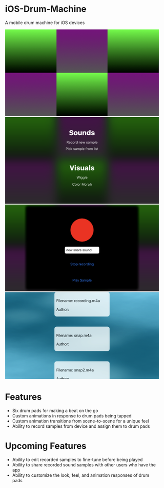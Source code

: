 # iOS-Drum-Machine
A mobile drum machine for iOS devices

![Screenshot](TappyFingers/TappyFingers/Screenshots/padview.png) 
![Screenshot](TappyFingers/TappyFingers/Screenshots/optionsmenu.png)
![Screenshot](TappyFingers/TappyFingers/Screenshots/recordview.png)
![Screenshot](TappyFingers/TappyFingers/Screenshots/samplepicker.png)

# Features
- Six drum pads for making a beat on the go
- Custom animations in response to drum pads being tapped
- Custom animation transitions from scene-to-scene for a unique feel
- Ability to record samples from device and assign them to drum pads

# Upcoming Features
- Ability to edit recorded samples to fine-tune before being played
- Ability to share recorded sound samples with other users who have the app
- Ability to customize the look, feel, and animation responses of drum pads

